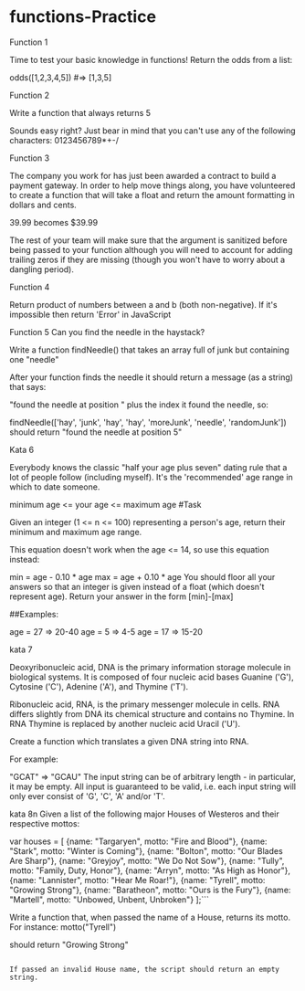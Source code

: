 # functions-Practice

Function 1

Time to test your basic knowledge in functions! Return the odds from a list:

odds([1,2,3,4,5]) #=> [1,3,5]

Function 2

Write a function that always returns 5

Sounds easy right? Just bear in mind that you can't use any of the following characters: 0123456789*+-/

Function 3

The company you work for has just been awarded a contract to build a payment gateway. In order to help move things along, you have volunteered to create a function that will take a float and return the amount formatting in dollars and cents.

39.99 becomes $39.99

The rest of your team will make sure that the argument is sanitized before being passed to your function although you will need to account for adding trailing zeros if they are missing (though you won't have to worry about a dangling period).

Function 4

Return product of numbers between a and b (both non-negative). If it's impossible then return 'Error' in JavaScript

Function 5 
Can you find the needle in the haystack?

Write a function findNeedle() that takes an array full of junk but containing one "needle"

After your function finds the needle it should return a message (as a string) that says:

"found the needle at position " plus the index it found the needle, so:

findNeedle(['hay', 'junk', 'hay', 'hay', 'moreJunk', 'needle', 'randomJunk'])
should return "found the needle at position 5"

Kata 6

Everybody knows the classic "half your age plus seven" dating rule that a lot of people follow (including myself). It's the 'recommended' age range in which to date someone.


minimum age <= your age <= maximum age #Task

Given an integer (1 <= n <= 100) representing a person's age, return their minimum and maximum age range.

This equation doesn't work when the age <= 14, so use this equation instead:

min = age - 0.10 * age
max = age + 0.10 * age
You should floor all your answers so that an integer is given instead of a float (which doesn't represent age). Return your answer in the form [min]-[max]

##Examples:

age = 27   =>   20-40
age = 5    =>   4-5
age = 17   =>   15-20

kata 7

Deoxyribonucleic acid, DNA is the primary information storage molecule in biological systems. It is composed of four nucleic acid bases Guanine ('G'), Cytosine ('C'), Adenine ('A'), and Thymine ('T').

Ribonucleic acid, RNA, is the primary messenger molecule in cells. RNA differs slightly from DNA its chemical structure and contains no Thymine. In RNA Thymine is replaced by another nucleic acid Uracil ('U').

Create a function which translates a given DNA string into RNA.

For example:

"GCAT"  =>  "GCAU"
The input string can be of arbitrary length - in particular, it may be empty. All input is guaranteed to be valid, i.e. each input string will only ever consist of 'G', 'C', 'A' and/or 'T'.

kata 8n
Given a list of the following major Houses of Westeros and their respective mottos:

var houses = [
  {name: "Targaryen", motto: "Fire and Blood"},
  {name: "Stark",     motto: "Winter is Coming"},
  {name: "Bolton",    motto: "Our Blades Are Sharp"},
  {name: "Greyjoy",   motto: "We Do Not Sow"},
  {name: "Tully",     motto: "Family, Duty, Honor"},
  {name: "Arryn",     motto: "As High as Honor"},
  {name: "Lannister", motto: "Hear Me Roar!"},
  {name: "Tyrell",    motto: "Growing Strong"},
  {name: "Baratheon", motto: "Ours is the Fury"},
  {name: "Martell",   motto: "Unbowed, Unbent, Unbroken"}
];```

Write a function that, when passed the name of a House, returns its motto. For instance:
motto("Tyrell")


should return
"Growing Strong"

```

If passed an invalid House name, the script should return an empty string.
